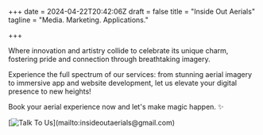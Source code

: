 +++
date = 2024-04-22T20:42:06Z
draft = false
title = "Inside Out Aerials"
tagline = "Media. Marketing. Applications."

+++

<!-- _Inside Out Aerials empowers communities by showcasing their unique charm through innovative aerial videography and photography. 
Our mission is to elevate local identity, fostering connection and pride!_ -->

Where innovation and artistry collide to celebrate its unique charm, fostering pride and connection through breathtaking imagery.

Experience the full spectrum of our services: from stunning aerial imagery to immersive app and website development, let us elevate your digital presence to new heights!

Book your aerial experience now and let's make magic happen. ✨ 

[![Talk To Us]("https://www.flaticon.com/free-icon/email_2989993")](mailto:insideoutaerials@gmail.com)
